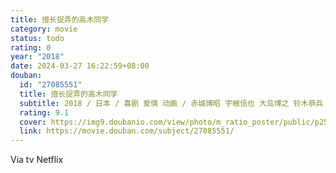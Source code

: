 ```yaml
---
title: 擅长捉弄的高木同学
category: movie
status: todo
rating: 0
year: "2018"
date: 2024-03-27 16:22:59+08:00
douban:
  id: "27085551"
  title: 擅长捉弄的高木同学
  subtitle: 2018 / 日本 / 喜剧 爱情 动画 / 赤城博昭 宇根信也 大岛博之 铃木恭兵 佐藤真人 村田尚树 小仓宏文 深濑重 / 高桥李依 梶裕贵
  rating: 9.1
  cover: https://img9.doubanio.com/view/photo/m_ratio_poster/public/p2509269675.jpg
  link: https://movie.douban.com/subject/27085551/
---
```


Via tv Netflix 
